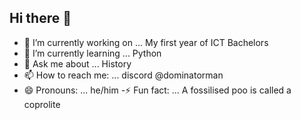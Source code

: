 ## Hi there 👋

- 🔭 I’m currently working on ... My first year of ICT Bachelors
- 🌱 I’m currently learning ... Python
- 💬 Ask me about ... History 
- 📫 How to reach me: ... discord @dominatorman
- 😄 Pronouns: ... he/him
-⚡ Fun fact: ... A fossilised poo is called a coprolite


